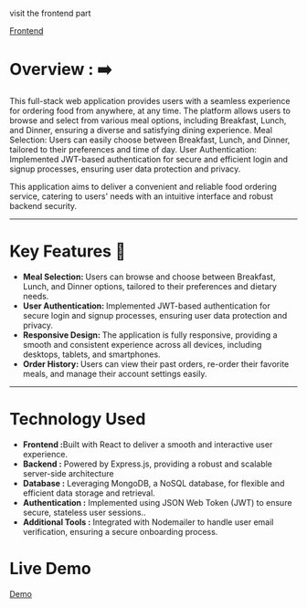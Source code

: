 visit the frontend part 

<a href="https://github.com/Vaishali0109/RestaunrantMenuScannerSystem/blob/main/Frontend">Frontend</a>






<h1>Overview : ➡️ </h1>
<div> 
 This full-stack web application provides users with a seamless experience for ordering food from anywhere, at any time. The platform allows users to browse and select from various meal options, including Breakfast, Lunch, and Dinner, ensuring a diverse and satisfying dining experience.
  Meal Selection: Users can easily choose between Breakfast, Lunch, and Dinner, tailored to their preferences and time of day.
  User Authentication: Implemented JWT-based authentication for secure and efficient login and signup processes, ensuring user data protection and privacy.

  This application aims to deliver a convenient and reliable food ordering service, catering to users' needs with an intuitive interface and robust backend security.
</div>

<hr />

<h1>Key Features 🍴</h1>
<ul>
  <li> <b> Meal Selection: </b>  Users can browse and choose between Breakfast, Lunch, and Dinner options, tailored to their preferences and dietary needs. </li>      
  <li> <b>User Authentication: </b>  Implemented JWT-based authentication for secure login and signup processes, ensuring user data protection and privacy. </li>      
  <li> <b>Responsive Design: </b>  The application is fully responsive, providing a smooth and consistent experience across all devices, including desktops, tablets, and smartphones. </li>      
  <li> <b>Order History:  </b>   Users can view their past orders, re-order their favorite meals, and manage their account settings easily.</li>      
</ul>

<hr>
<h1>Technology Used</h1>
 <ul>
    <li><b> Frontend :</b>Built with React to deliver a smooth and interactive user experience.</li>
    <li><b> Backend :</b> Powered by Express.js, providing a robust and scalable server-side architecture </li>
    <li><b> Database :</b> Leveraging MongoDB, a NoSQL database, for flexible and efficient data storage and retrieval. </li>
    <li><b> Authentication :</b> Implemented using JSON Web Token (JWT) to ensure secure, stateless user sessions.. </li>
    <li><b> Additional Tools :</b>  Integrated with Nodemailer to handle user email verification, ensuring a secure onboarding process. </li>
  </ul>



<h1>Live Demo </h1>
 <a href="https://restaunrant-menu-scanner-system.vercel.app" target="_blank">Demo</a>
  

